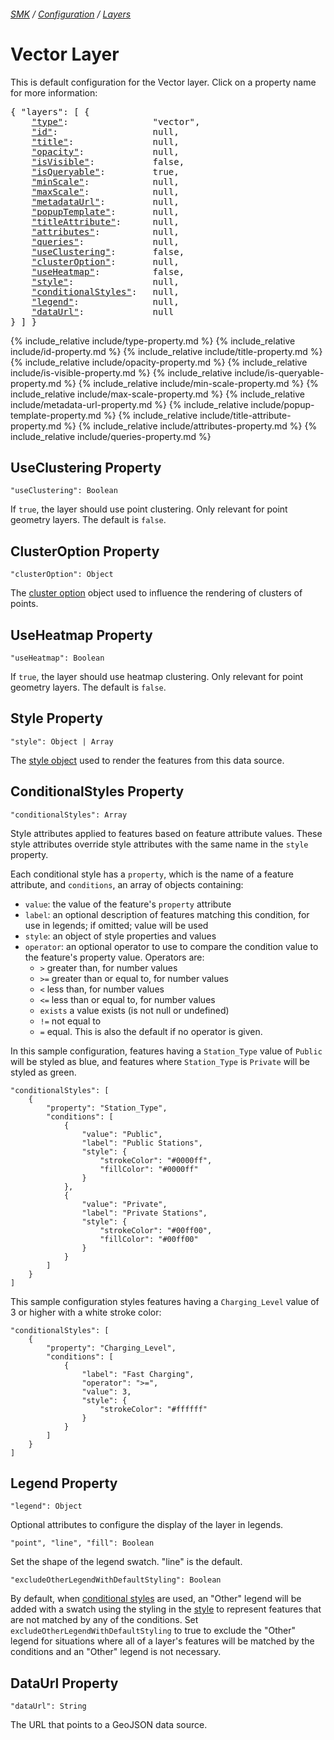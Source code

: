 ###### [SMK](../../..) / [Configuration](..) / [Layers](.)

# Vector Layer

This is default configuration for the Vector layer.
Click on a property name for more information:
<pre>
{ "layers": [ {
    <a href="#type-property"                >"type"</a>:                "vector",
    <a href="#id-property"                  >"id"</a>:                  null,
    <a href="#title-property"               >"title"</a>:               null,
    <a href="#opacity-property"             >"opacity"</a>:             null,
    <a href="#isvisible-property"           >"isVisible"</a>:           false,
    <a href="#isqueryable-property"         >"isQueryable"</a>:         true,
    <a href="#minscale-property"            >"minScale"</a>:            null,
    <a href="#maxscale-property"            >"maxScale"</a>:            null,
    <a href="#metadataurl-property"         >"metadataUrl"</a>:         null,
    <a href="#popuptemplate-property"       >"popupTemplate"</a>:       null,
    <a href="#titleattribute-property"      >"titleAttribute"</a>:      null,
    <a href="#attributes-property"          >"attributes"</a>:          null,
    <a href="#queries-property"             >"queries"</a>:             null,
    <a href="#useclustering-property"       >"useClustering"</a>:       false,
    <a href="#clusteroption-property"       >"clusterOption"</a>:       null,
    <a href="#useheatmap-property"          >"useHeatmap"</a>:          false,
    <a href="#style-property"               >"style"</a>:               null,
    <a href="#conditionalstyles-property"   >"conditionalStyles"</a>:   null,
    <a href="#legend-property"              >"legend"</a>:              null,
    <a href="#dataUrl-property"             >"dataUrl"</a>:             null
} ] }
</pre>

{% include_relative include/type-property.md %}
{% include_relative include/id-property.md %}
{% include_relative include/title-property.md %}
{% include_relative include/opacity-property.md %}
{% include_relative include/is-visible-property.md %}
{% include_relative include/is-queryable-property.md %}
{% include_relative include/min-scale-property.md %}
{% include_relative include/max-scale-property.md %}
{% include_relative include/metadata-url-property.md %}
{% include_relative include/popup-template-property.md %}
{% include_relative include/title-attribute-property.md %}
{% include_relative include/attributes-property.md %}
{% include_relative include/queries-property.md %}


## UseClustering Property
`"useClustering": Boolean`

If `true`, the layer should use point clustering.
Only relevant for point geometry layers.
The default is `false`.


## ClusterOption Property
`"clusterOption": Object`

The [cluster option](cluster-option) object used to influence the rendering of clusters of points.

## UseHeatmap Property
`"useHeatmap": Boolean`

If `true`, the layer should use heatmap clustering.
Only relevant for point geometry layers.
The default is `false`.

## Style Property
`"style": Object | Array`

The [style object](style) used to render the features from this data source.

## ConditionalStyles Property
`"conditionalStyles": Array`

Style attributes applied to features based on feature attribute values. These style attributes override style attributes with the same name in the `style` property.

Each conditional style has a `property`, which is the name of a feature attribute, and `conditions`, an array of objects containing: 

- `value`: the value of the feature's `property` attribute
- `label`: an optional description of features matching this condition, for use in legends; if omitted; value will be used
- `style`: an object of style properties and values
- `operator`: an optional operator to use to compare the condition value to the feature's property value. Operators are:
    - `>` greater than, for number values 
    - `>=` greater than or equal to, for number values 
    - `<` less than, for number values 
    - `<=` less than or equal to, for number values 
    - `exists` a value exists (is not null or undefined)
    - `!=` not equal to 
    - `=` equal. This is also the default if no operator is given.

In this sample configuration, features having a `Station_Type` value of `Public` will be styled as blue, and features where `Station_Type` is `Private` will be styled as green.

``` 
"conditionalStyles": [
    {
        "property": "Station_Type",
        "conditions": [
            {
                "value": "Public",
                "label": "Public Stations",
                "style": {
                    "strokeColor": "#0000ff",
                    "fillColor": "#0000ff"
                }
            },
            {
                "value": "Private",
                "label": "Private Stations",
                "style": {
                    "strokeColor": "#00ff00",
                    "fillColor": "#00ff00"
                }
            }
        ]
    }
]
```

This sample configuration styles features having a `Charging_Level` value of 3 or higher with a white stroke color:

``` 
"conditionalStyles": [
    {
        "property": "Charging_Level",
        "conditions": [
            {
                "label": "Fast Charging",
                "operator": ">=",
                "value": 3,
                "style": {
                    "strokeColor": "#ffffff"
                }
            }
        ]
    }
]
```

## Legend Property
`"legend": Object`

Optional attributes to configure the display of the layer in legends.

`"point", "line", "fill": Boolean`

Set the shape of the legend swatch. "line" is the default. 

`"excludeOtherLegendWithDefaultStyling": Boolean`

By default, when <a href="#conditionalstyles-property">conditional styles</a> are used, an "Other" legend will be added with a swatch using the styling in the <a href="#style-property">style</a> to represent features that are not matched by any of the conditions. Set `excludeOtherLegendWithDefaultStyling` to true to exclude the "Other" legend for situations where all of a layer's features will be matched by the conditions and an "Other" legend is not necessary.

## DataUrl Property
`"dataUrl": String`

The URL that points to a GeoJSON data source.




